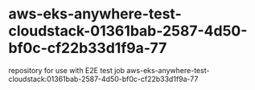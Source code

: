 # aws-eks-anywhere-test-cloudstack-01361bab-2587-4d50-bf0c-cf22b33d1f9a-77
repository for use with E2E test job aws-eks-anywhere-test-cloudstack:01361bab-2587-4d50-bf0c-cf22b33d1f9a-77
